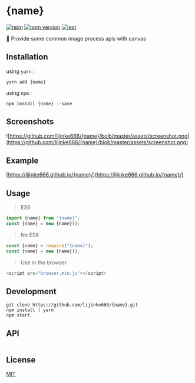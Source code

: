 # {name}

[![npm](https://img.shields.io/npm/dm/image-magician.svg?style=flat-square)](https://www.npmjs.com/package/{name})
[![npm version](https://img.shields.io/npm/v/photo-magician.svg?style=flat-square)](https://badge.fury.io/js/{name})
[![jest](https://facebook.github.io/jest/img/jest-badge.svg)](https://github.com/facebook/jest)

:art: Provide some common image process apis with canvas

## Installation

using `yarn` :

```
yarn add {name}
```

using `npm` :

```
npm install {name} --save
```

## Screenshots

![https://github.com/lijinke666/{name}/bolb/master/assets/screenshot.png](https://github.com/lijinke666/{name}/blob/master/assets/screenshot.png)

## Example

[https://lijinke666.github.io/{name}/](https://lijinke666.github.io/{name}/)

## Usage

> ES6

```js
import {name} from "{name}";
const {name} = new {name}();

```

> No ES6

```js
const {name} = require("{name}");
const {name} = new {name}();

```

> Use in the browser

```js
<script src="browser.min.js"></script>
```


## Development

```
git clone https://github.com/lijinke666/{name}.git
npm install | yarn
npm start
```

## API
```js

```

## License

[MIT](https://github.com/photo-magician/blob/master/LICENCE)

